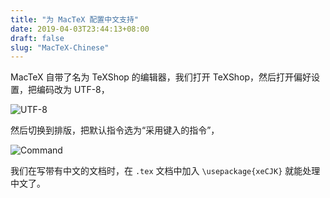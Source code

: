 ```yaml
---
title: "为 MacTeX 配置中文支持"
date: 2019-04-03T23:44:13+08:00
draft: false
slug: "MacTeX-Chinese"
---
```


MacTeX 自带了名为 TeXShop 的编辑器，我们打开 TeXShop，然后打开偏好设置，把编码改为 UTF-8，

![UTF-8](http://static.intj.top//20190403235232.png)

然后切换到排版，把默认指令选为“采用键入的指令”，

![Command](http://static.intj.top//20190403235515.png)

我们在写带有中文的文档时，在 `.tex` 文档中加入 `\usepackage{xeCJK}` 就能处理中文了。